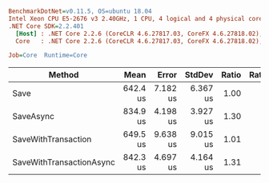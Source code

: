 ``` ini

BenchmarkDotNet=v0.11.5, OS=ubuntu 18.04
Intel Xeon CPU E5-2676 v3 2.40GHz, 1 CPU, 4 logical and 4 physical cores
.NET Core SDK=2.2.401
  [Host] : .NET Core 2.2.6 (CoreCLR 4.6.27817.03, CoreFX 4.6.27818.02), 64bit RyuJIT
  Core   : .NET Core 2.2.6 (CoreCLR 4.6.27817.03, CoreFX 4.6.27818.02), 64bit RyuJIT

Job=Core  Runtime=Core  

```
|                   Method |     Mean |    Error |   StdDev | Ratio | RatioSD |
|------------------------- |---------:|---------:|---------:|------:|--------:|
|                     Save | 642.4 us | 7.182 us | 6.367 us |  1.00 |    0.00 |
|                SaveAsync | 834.9 us | 4.198 us | 3.927 us |  1.30 |    0.01 |
|      SaveWithTransaction | 649.5 us | 9.638 us | 9.015 us |  1.01 |    0.02 |
| SaveWithTransactionAsync | 842.3 us | 4.697 us | 4.164 us |  1.31 |    0.01 |
